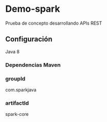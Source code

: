 # Demo-spark

Prueba de concepto desarrollando APIs REST

## Configuración

Java 8

### Dependencias Maven

### groupId
com.sparkjava

### artifactId
spark-core
